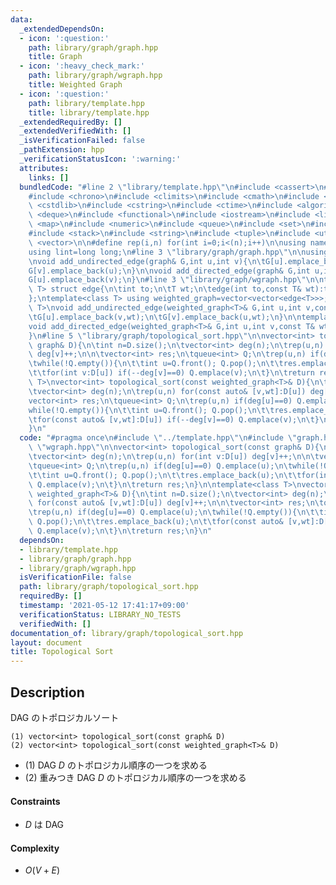 ```yaml
---
data:
  _extendedDependsOn:
  - icon: ':question:'
    path: library/graph/graph.hpp
    title: Graph
  - icon: ':heavy_check_mark:'
    path: library/graph/wgraph.hpp
    title: Weighted Graph
  - icon: ':question:'
    path: library/template.hpp
    title: library/template.hpp
  _extendedRequiredBy: []
  _extendedVerifiedWith: []
  _isVerificationFailed: false
  _pathExtension: hpp
  _verificationStatusIcon: ':warning:'
  attributes:
    links: []
  bundledCode: "#line 2 \"library/template.hpp\"\n#include <cassert>\n#include <cctype>\n\
    #include <chrono>\n#include <climits>\n#include <cmath>\n#include <cstdio>\n#include\
    \ <cstdlib>\n#include <cstring>\n#include <ctime>\n#include <algorithm>\n#include\
    \ <deque>\n#include <functional>\n#include <iostream>\n#include <limits>\n#include\
    \ <map>\n#include <numeric>\n#include <queue>\n#include <set>\n#include <sstream>\n\
    #include <stack>\n#include <string>\n#include <tuple>\n#include <utility>\n#include\
    \ <vector>\n\n#define rep(i,n) for(int i=0;i<(n);i++)\n\nusing namespace std;\n\
    using lint=long long;\n#line 3 \"library/graph/graph.hpp\"\n\nusing graph=vector<vector<int>>;\n\
    \nvoid add_undirected_edge(graph& G,int u,int v){\n\tG[u].emplace_back(v);\n\t\
    G[v].emplace_back(u);\n}\n\nvoid add_directed_edge(graph& G,int u,int v){\n\t\
    G[u].emplace_back(v);\n}\n#line 3 \"library/graph/wgraph.hpp\"\n\ntemplate<class\
    \ T> struct edge{\n\tint to;\n\tT wt;\n\tedge(int to,const T& wt):to(to),wt(wt){}\n\
    };\ntemplate<class T> using weighted_graph=vector<vector<edge<T>>>;\n\ntemplate<class\
    \ T>\nvoid add_undirected_edge(weighted_graph<T>& G,int u,int v,const T& wt){\n\
    \tG[u].emplace_back(v,wt);\n\tG[v].emplace_back(u,wt);\n}\n\ntemplate<class T>\n\
    void add_directed_edge(weighted_graph<T>& G,int u,int v,const T& wt){\n\tG[u].emplace_back(v,wt);\n\
    }\n#line 5 \"library/graph/topological_sort.hpp\"\n\nvector<int> topological_sort(const\
    \ graph& D){\n\tint n=D.size();\n\tvector<int> deg(n);\n\trep(u,n) for(int v:D[u])\
    \ deg[v]++;\n\n\tvector<int> res;\n\tqueue<int> Q;\n\trep(u,n) if(deg[u]==0) Q.emplace(u);\n\
    \twhile(!Q.empty()){\n\t\tint u=Q.front(); Q.pop();\n\t\tres.emplace_back(u);\n\
    \t\tfor(int v:D[u]) if(--deg[v]==0) Q.emplace(v);\n\t}\n\treturn res;\n}\n\ntemplate<class\
    \ T>\nvector<int> topological_sort(const weighted_graph<T>& D){\n\tint n=D.size();\n\
    \tvector<int> deg(n);\n\trep(u,n) for(const auto& [v,wt]:D[u]) deg[v]++;\n\n\t\
    vector<int> res;\n\tqueue<int> Q;\n\trep(u,n) if(deg[u]==0) Q.emplace(u);\n\t\
    while(!Q.empty()){\n\t\tint u=Q.front(); Q.pop();\n\t\tres.emplace_back(u);\n\t\
    \tfor(const auto& [v,wt]:D[u]) if(--deg[v]==0) Q.emplace(v);\n\t}\n\treturn res;\n\
    }\n"
  code: "#pragma once\n#include \"../template.hpp\"\n#include \"graph.hpp\"\n#include\
    \ \"wgraph.hpp\"\n\nvector<int> topological_sort(const graph& D){\n\tint n=D.size();\n\
    \tvector<int> deg(n);\n\trep(u,n) for(int v:D[u]) deg[v]++;\n\n\tvector<int> res;\n\
    \tqueue<int> Q;\n\trep(u,n) if(deg[u]==0) Q.emplace(u);\n\twhile(!Q.empty()){\n\
    \t\tint u=Q.front(); Q.pop();\n\t\tres.emplace_back(u);\n\t\tfor(int v:D[u]) if(--deg[v]==0)\
    \ Q.emplace(v);\n\t}\n\treturn res;\n}\n\ntemplate<class T>\nvector<int> topological_sort(const\
    \ weighted_graph<T>& D){\n\tint n=D.size();\n\tvector<int> deg(n);\n\trep(u,n)\
    \ for(const auto& [v,wt]:D[u]) deg[v]++;\n\n\tvector<int> res;\n\tqueue<int> Q;\n\
    \trep(u,n) if(deg[u]==0) Q.emplace(u);\n\twhile(!Q.empty()){\n\t\tint u=Q.front();\
    \ Q.pop();\n\t\tres.emplace_back(u);\n\t\tfor(const auto& [v,wt]:D[u]) if(--deg[v]==0)\
    \ Q.emplace(v);\n\t}\n\treturn res;\n}\n"
  dependsOn:
  - library/template.hpp
  - library/graph/graph.hpp
  - library/graph/wgraph.hpp
  isVerificationFile: false
  path: library/graph/topological_sort.hpp
  requiredBy: []
  timestamp: '2021-05-12 17:41:17+09:00'
  verificationStatus: LIBRARY_NO_TESTS
  verifiedWith: []
documentation_of: library/graph/topological_sort.hpp
layout: document
title: Topological Sort
---
```


## Description
DAG のトポロジカルソート
```
(1) vector<int> topological_sort(const graph& D)
(2) vector<int> topological_sort(const weighted_graph<T>& D)
```
- (1) DAG $D$ のトポロジカル順序の一つを求める
- (2) 重みつき DAG $D$ のトポロジカル順序の一つを求める

#### Constraints
- $D$ は DAG

#### Complexity
- $O(V+E)$
